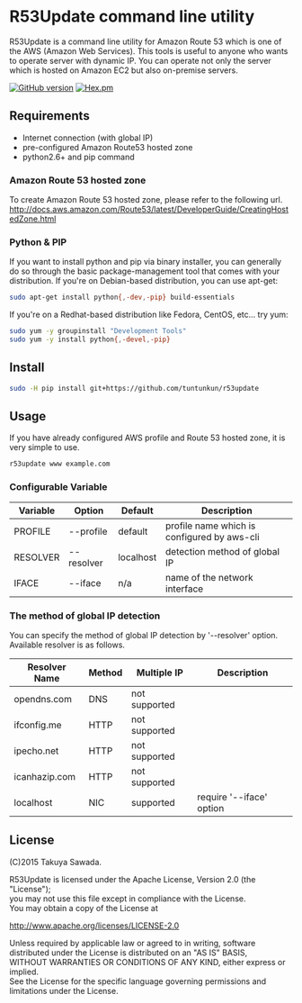 # R53Update command line utility

R53Update is a command line utility for Amazon Route 53 which is one of the AWS (Amazon Web Services). This tools is useful to anyone who wants to operate server with dynamic IP. You can operate not only the server which is hosted on Amazon EC2 but also on-premise servers.


[![GitHub version](https://badge.fury.io/gh/tuntunkun%2Fr53update.svg)]() [![Hex.pm](https://img.shields.io/hexpm/l/plug.svg)]()


## Requirements

* Internet connection  (with global IP)
* pre-configured Amazon Route53 hosted zone
* python2.6+ and pip command

### Amazon Route 53 hosted zone
To create Amazon Route 53 hosted zone, please refer to the following url.  
http://docs.aws.amazon.com/Route53/latest/DeveloperGuide/CreatingHostedZone.html

### Python & PIP
If you want to install python and pip via binary installer, you can generally do so through the basic package-management tool that comes with your distribution.
If you're on Debian-based distribution, you can use apt-get:
```bash
sudo apt-get install python{,-dev,-pip} build-essentials
```

If you're on a Redhat-based distribution like Fedora, CentOS, etc... try yum:
```bash
sudo yum -y groupinstall "Development Tools"
sudo yum -y install python{,-devel,-pip}
```


## Install

```bash
sudo -H pip install git+https://github.com/tuntunkun/r53update
```

## Usage
If you have already configured AWS profile and Route 53 hosted zone, it is very simple to use.
```bash
r53update www example.com
```

### Configurable Variable

| Variable  | Option     | Default    | Description                                 |
|-----------|------------|------------|---------------------------------------------|
| PROFILE   | --profile  | default    | profile name which is configured by aws-cli |
| RESOLVER  | --resolver | localhost  | detection method of global IP               |
| IFACE     | --iface    | n/a        | name of the network interface               |

### The method of global IP detection
You can specify the method of global IP detection by '--resolver' option.
Available resolver is as follows.

| Resolver Name | Method | Multiple IP   | Description                            |
|---------------|--------|---------------|----------------------------------------|
| opendns.com   | DNS    | not supported |                                        |
| ifconfig.me   | HTTP   | not supported |                                        |
| ipecho.net    | HTTP   | not supported |                                        |
| icanhazip.com | HTTP   | not supported |                                        |
| localhost     | NIC    | supported     | require '--iface' option               |  

## License
(C)2015 Takuya Sawada.

R53Update is licensed under the Apache License, Version 2.0 (the "License");  
you may not use this file except in compliance with the License.  
You may obtain a copy of the License at

http://www.apache.org/licenses/LICENSE-2.0
 
Unless required by applicable law or agreed to in writing, software  
distributed under the License is distributed on an "AS IS" BASIS,  
WITHOUT WARRANTIES OR CONDITIONS OF ANY KIND, either express or implied.  
See the License for the specific language governing permissions and  
limitations under the License.
